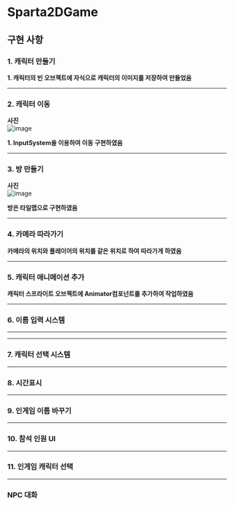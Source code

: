 # Sparta2DGame

## 구현 사항
### 1. 캐릭터 만들기
**1. 캐릭터의 빈 오브젝트에 자식으로 캐릭터의 이미지를 저장하여 만들었음**

<hr>

### 2. 캐릭터 이동
**사진**    
![image](https://github.com/ACEDIA2567/Sparta2DGame/assets/101154683/67ec3099-c9f9-49bc-b2fe-1b3b18ace930)

**1. InputSystem을 이용하여 이동 구현하였음**

<hr>

### 3. 방 만들기
**사진**    
![image](https://github.com/ACEDIA2567/Sparta2DGame/assets/101154683/41aaf991-e1eb-4db9-b2f9-0b56473e4f25)

**방은 타일맵으로 구현하였음**


<hr>

### 4. 카메라 따라가기
**카메라의 위치와 플레이어의 위치를 같은 위치로 하여 따라가게 하였음**

<hr>

### 5. 캐릭터 애니메이션 추가
**캐릭터 스프라이트 오브젝트에 Animator컴포넌트를 추가하여 작업하였음**

<hr>

### 6. 이름 입력 시스템
****

<hr>

### 7. 캐릭터 선택 시스템

<hr>

### 8. 시간표시

<hr>

### 9. 인게임 이름 바꾸기

<hr>

### 10. 참석 인원 UI

<hr>

### 11. 인게임 캐릭터 선택

<hr>

### NPC 대화

